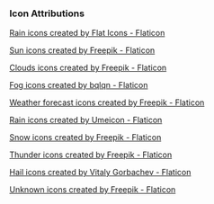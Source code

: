 

### Icon Attributions
<a href="https://www.flaticon.com/free-icons/rain" title="rain icons">Rain icons created by Flat Icons - Flaticon</a>

<a href="https://www.flaticon.com/free-icons/sun" title="sun icons">Sun icons created by Freepik - Flaticon</a>

<a href="https://www.flaticon.com/free-icons/clouds" title="clouds icons">Clouds icons created by Freepik - Flaticon</a>

<a href="https://www.flaticon.com/free-icons/fog" title="fog icons">Fog icons created by bqlqn - Flaticon</a>

<a href="https://www.flaticon.com/free-icons/weather-forecast" title="weather forecast icons">Weather forecast icons created by Freepik - Flaticon</a>

<a href="https://www.flaticon.com/free-icons/rain" title="rain icons">Rain icons created by Umeicon - Flaticon</a>

<a href="https://www.flaticon.com/free-icons/snow" title="snow icons">Snow icons created by Freepik - Flaticon</a>

<a href="https://www.flaticon.com/free-icons/thunder" title="thunder icons">Thunder icons created by Freepik - Flaticon</a>

<a href="https://www.flaticon.com/free-icons/hail" title="hail icons">Hail icons created by Vitaly Gorbachev - Flaticon</a>

<a href="https://www.flaticon.com/free-icons/unknown" title="unknown icons">Unknown icons created by Freepik - Flaticon</a>
